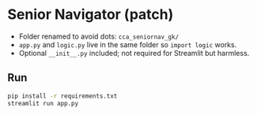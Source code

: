 # Senior Navigator (patch)

- Folder renamed to avoid dots: `cca_seniornav_gk/`
- `app.py` and `logic.py` live in the same folder so `import logic` works.
- Optional `__init__.py` included; not required for Streamlit but harmless.

## Run
```bash
pip install -r requirements.txt
streamlit run app.py
```
